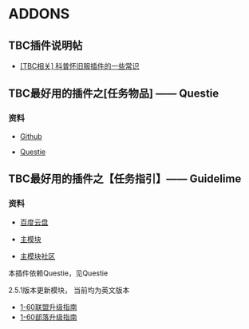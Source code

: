 # ADDONS

## TBC插件说明帖

- [ [TBC相关] 科普怀旧服插件的一些常识](https://ngabbs.com/read.php?tid=26849066&rand=683)



## TBC最好用的插件之[任务物品] —— Questie

### 资料

- [Github](https://github.com/Questie/Questie)

- [Questie](https://www.curseforge.com/wow/addons/questie/download)


## TBC最好用的插件之【任务指引】—— Guidelime

### 资料

- [百度云盘]()

- [主模块](https://www.curseforge.com/wow/addons/guidelime/download)

- [主模块社区](https://discord.com/channels/599244929318780928/599244929868496907)

本插件依赖Questie，见Questie

2.5.1版本更新模块， 当前均为英文版本

- [1-60联盟升级指南](https://www.curseforge.com/wow/addons/guidelime-caines-alliance-guides)
- [1-60部落升级指南](https://www.curseforge.com/wow/addons/guidelime-busteas-1-60-leveling)